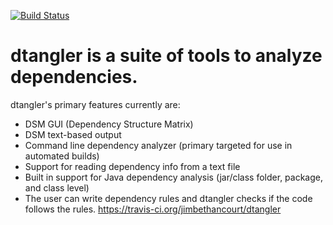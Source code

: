 [![Build Status](https://travis-ci.org/jimbethancourt/dtangler.svg?branch=master)](https://travis-ci.org/jimbethancourt/dtangler)
# dtangler is a suite of tools to analyze dependencies. 

dtangler's primary features currently are:
* DSM GUI (Dependency Structure Matrix)
* DSM text-based output
* Command line dependency analyzer (primary targeted for use in automated builds)
* Support for reading dependency info from a text file
* Built in support for Java dependency analysis (jar/class folder, package, and class level)
* The user can write dependency rules and dtangler checks if the code follows the rules.
https://travis-ci.org/jimbethancourt/dtangler
